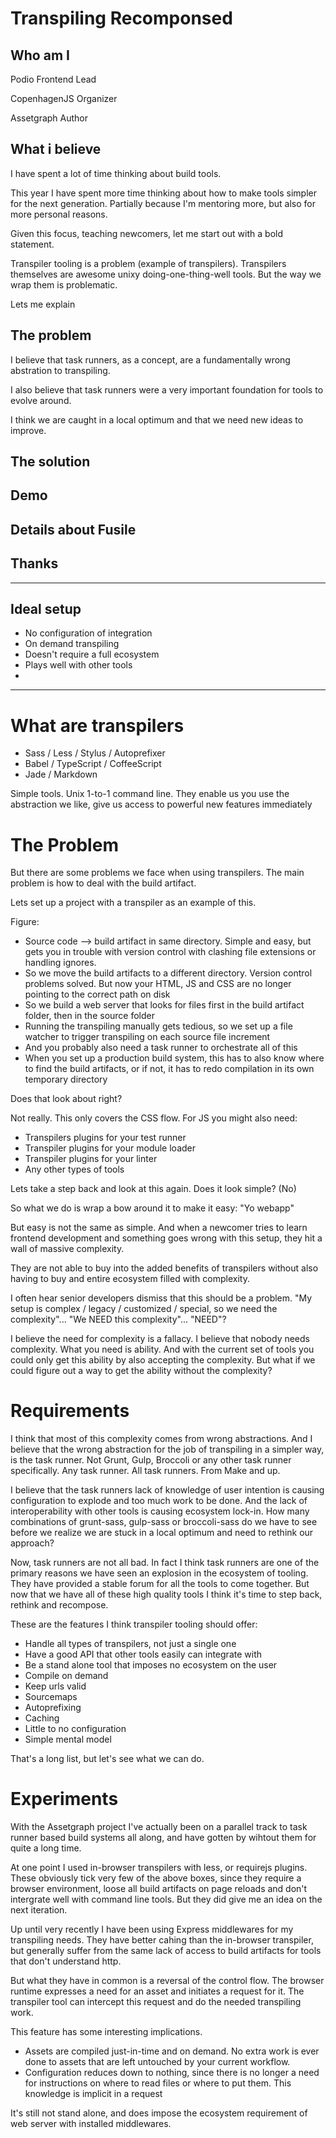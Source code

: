 # Transpiling Recomponsed

## Who am I

Podio Frontend Lead

CopenhagenJS Organizer

Assetgraph Author

## What i believe

I have spent a lot of time thinking about build tools.

This year I have spent more time thinking about how to make tools simpler for the next generation. Partially because I'm mentoring more, but also for more personal reasons.

Given this focus, teaching newcomers, let me start out with a bold statement.

Transpiler tooling is a problem (example of transpilers). Transpilers themselves are awesome unixy doing-one-thing-well tools. But the way we wrap them is problematic.

Lets me explain


## The problem

I believe that task runners, as a concept, are a fundamentally wrong abstration to transpiling.

I also believe that task runners were a very important foundation for tools to evolve around.

I think we are caught in a local optimum and that we need new ideas to improve.

## The solution


## Demo


## Details about Fusile


## Thanks


---------------------

## Ideal setup

- No configuration of integration
- On demand transpiling
- Doesn't require a full ecosystem
- Plays well with other tools
-




------------------

# What are transpilers

- Sass / Less / Stylus / Autoprefixer
- Babel / TypeScript / CoffeeScript
- Jade / Markdown

Simple tools. Unix 1-to-1 command line. They enable us you use the abstraction we like, give us access to powerful new features immediately

# The Problem

But there are some problems we face when using transpilers. The main problem is how to deal with the build artifact.

Lets set up a project with a transpiler as an example of this.

Figure:
  - Source code --> build artifact in same directory. Simple and easy, but gets you in trouble with version control with clashing file extensions or handling ignores.
  - So we move the build artifacts to a different directory. Version control problems solved. But now your HTML, JS and CSS are no longer pointing to the correct path on disk
  - So we build a web server that looks for files first in the build artifact folder, then in the source folder
  - Running the transpiling manually gets tedious, so we set up a file watcher to trigger transpiling on each source file increment
  - And you probably also need a task runner to orchestrate all of this
  - When you set up a production build system, this has to also know where to find the build artifacts, or if not, it has to redo compilation in its own temporary directory

Does that look about right?

Not really. This only covers the CSS flow. For JS you might also need:
  - Transpilers plugins for your test runner
  - Transpiler plugins for your module loader
  - Transpiler plugins for your linter
  - Any other types of tools

Lets take a step back and look at this again. Does it look simple? (No)

So what we do is wrap a bow around it to make it easy: "Yo webapp"

But easy is not the same as simple. And when a newcomer tries to learn frontend development and something goes wrong with this setup, they hit a wall of massive complexity.

They are not able to buy into the added benefits of transpilers without also having to buy and entire ecosystem filled with complexity.

I often hear senior developers dismiss that this should be a problem. "My setup is complex / legacy / customized / special, so we need the complexity"... "We NEED this complexity"... "NEED"?

I believe the need for complexity is a fallacy. I believe that nobody needs complexity. What you need is ability. And with the current set of tools you could only get this ability by also accepting the complexity. But what if we could figure out a way to get the ability without the complexity?

# Requirements

I think that most of this complexity comes from wrong abstractions. And I believe that the wrong abstraction for the job of transpiling in a simpler way, is the task runner. Not Grunt, Gulp, Broccoli or any other task runner specifically. Any task runner. All task runners. From Make and up.

I believe that the task runners lack of knowledge of user intention is causing configuration to explode and too much work to be done. And the lack of interoperability with other tools is causing ecosystem lock-in. How many combinations of grunt-sass, gulp-sass or broccoli-sass do we have to see before we realize we are stuck in a local optimum and need to rethink our approach?

Now, task runners are not all bad. In fact I think task runners are one of the primary reasons we have seen an explosion in the ecosystem of tooling. They have provided a stable forum for all the tools to come together. But now that we have all of these high quality tools I think it's time to step back, rethink and recompose.

These are the features I think transpiler tooling should offer:
- Handle all types of transpilers, not just a single one
- Have a good API that other tools easily can integrate with
- Be a stand alone tool that imposes no ecosystem on the user
- Compile on demand
- Keep urls valid
- Sourcemaps
- Autoprefixing
- Caching
- Little to no configuration
- Simple mental model

That's a long list, but let's see what we can do.

# Experiments

With the Assetgraph project I've actually been on a parallel track to task runner based build systems all along, and have gotten by wihtout them for quite a long time.

At one point I used in-browser transpilers with less, or requirejs plugins. These obviously tick very few of the above boxes, since they require a browser environment, loose all build artifacts on page reloads and don't intergrate well with command line tools. But they did give me an idea on the next iteration.

Up until very recently I have been using Express middlewares for my transpiling needs. They have better cahing than the in-browser transpiler, but generally suffer from the same lack of access to build artifacts for tools that don't understand http.

But what they have in common is a reversal of the control flow. The browser runtime expresses a need for an asset and initiates a request for it. The transpiler tool can intercept this request and do the needed transpiling work.

This feature has some interesting implications.
- Assets are compiled just-in-time and on demand. No extra work is ever done to assets that are left untouched by your current workflow.
- Configuration reduces down to nothing, since there is no longer a need for instructions on where to read files or where to put them. This knowledge is implicit in a request

It's still not stand alone, and does impose the ecosystem requirement of web server with installed middlewares.



